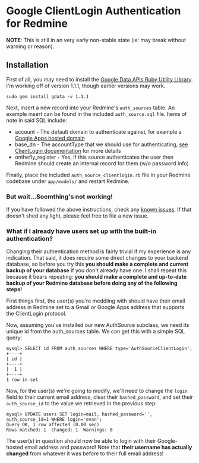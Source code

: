 # Google ClientLogin Authentication for Redmine #

**NOTE**: This is still in an very early non-stable state (ie: may break without warning or reason).

## Installation ##

First of all, you may need to install the [Google Data APIs Ruby Utility Library](http://code.google.com/p/gdata-ruby-util/).  I'm working off of version 1.1.1, though earlier versions may work.

    sudo gem install gdata -v 1.1.1

Next, insert a new record into your Redmine's `auth_sources` table.  An example insert can be found in the included `auth_source.sql` file.  Items of note in said SQL include:

* account - The default domain to authenticate against, for example a [Google Apps hosted domain](https://www.google.com/a/)
* base_dn - The accountType that we should use for authenticating, [see ClientLogin documentation](http://code.google.com/apis/accounts/docs/AuthForInstalledApps.html#Request) for more details
* onthefly_register - Yes, if this source authenticates the user then Redmine should create an internal record for them (w/o password info)

Finally, place the included `auth_source_clientlogin.rb` file in your Redmine codebase under `app/models/` and restart Redmine.

### But wait...Soemthing's not working! ###

If you have followed the above instructions, check any [known issues](http://github.com/EvanK/redmine-authsource-clientlogin/issues).  If that doesn't shed any light, please feel free to file a new issue.

### What if I already have users set up with the built-in authentication? ###

Changing their authentication method is fairly trivial if my experience is any indication.  That said, it does require some direct changes to your backend database, so before you try this **you should make a complete and current backup of your database** if you don't already have one.  I shall repeat this because it bears repeating: **you should make a complete and up-to-date backup of your Redmine database before doing any of the following steps!**

First things first, the user(s) you're meddling with should have their email address in Redmine set to a Gmail or Google Apps address that supports the ClientLogin protocol.

Now, assuming you've installed our new AuthSource subclass, we need its unique id from the auth_sources table.  We can get this with a simple SQL query:

    mysql> SELECT id FROM auth_sources WHERE type='AuthSourceClientLogin';
    +----+
    | id |
    +----+
    |  1 |
    +----+
    1 row in set

Now, for the user(s) we're going to modify, we'll need to change the `login` field to their current email address, clear their `hashed_password`, and set their `auth_source_id` to the value we retrieved in the previous step:

    mysql> UPDATE users SET login=mail, hashed_password='', auth_source_id=1 WHERE login='evan';
    Query OK, 1 row affected (0.00 sec)
    Rows matched: 1  Changed: 1  Warnings: 0

The user(s) in question should now be able to login with their Google-hosted email address and password!  Note that **their username has actually changed** from whatever it was before to their full email address!

